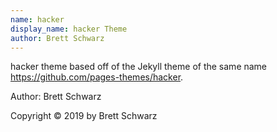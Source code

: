 ```yaml
---
name: hacker
display_name: hacker Theme
author: Brett Schwarz
---
```

hacker theme based off of the Jekyll theme of the same name https://github.com/pages-themes/hacker.

Author: Brett Schwarz

Copyright © 2019 by Brett Schwarz
